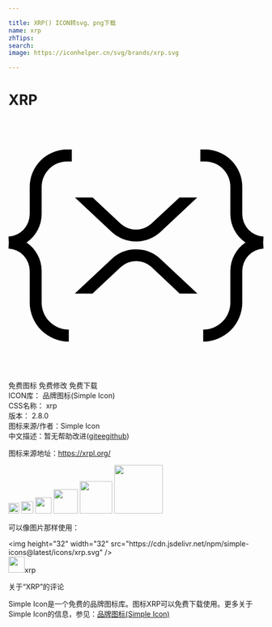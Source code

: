 ```yaml
---

title: XRP() ICON转svg、png下载
name: xrp
zhTips: 
search: 
image: https://iconhelper.cn/svg/brands/xrp.svg

---
```


# XRP  <small style="font-size: 60%;font-weight: 100"></small>

<div id="svg" class="svg-wrap">
<svg role="img" xmlns="http://www.w3.org/2000/svg" viewBox="0 0 24 24"><title>XRP icon</title><path d="M5.52 2.955A3.521 3.521 0 001.996 6.48v2.558A2.12 2.12 0 010 11.157l.03.562-.03.561a2.12 2.12 0 011.996 2.121v2.948a3.69 3.69 0 003.68 3.696v-1.123a2.56 2.56 0 01-2.557-2.558v-2.963a3.239 3.239 0 00-1.42-2.682 3.26 3.26 0 001.42-2.682V6.48A2.412 2.412 0 015.52 4.078h.437V2.955zm12.538 0v1.123h.437a2.39 2.39 0 012.386 2.401v2.558a3.26 3.26 0 001.42 2.682 3.239 3.239 0 00-1.42 2.682v2.963a2.56 2.56 0 01-2.557 2.558v1.123a3.69 3.69 0 003.68-3.696V14.4A2.12 2.12 0 0124 12.281l-.03-.562.03-.561a2.12 2.12 0 01-1.996-2.12V6.478a3.518 3.518 0 00-3.509-3.524zM6.253 7.478l3.478 3.259a3.393 3.393 0 004.553 0l3.478-3.26h-1.669l-2.65 2.464a2.133 2.133 0 01-2.886 0L7.922 7.478zm5.606 4.884a3.36 3.36 0 00-2.128.886l-3.493 3.274h1.668l2.667-2.495a2.133 2.133 0 012.885 0l2.65 2.495h1.67l-3.494-3.274a3.36 3.36 0 00-2.425-.886z"/></svg>
</div>
<detail full-name='xrp'></detail>

<div class="detail-page">
<p>
<span><span class="badge-success badge">免费图标</span> <span class="badge-success badge">免费修改</span>  <span class="badge-success badge">免费下载</span> </span>
<br/>
<span>
ICON库：
<span class="badge-secondary badge">品牌图标(Simple Icon)</span> 
</span>
<br/>
<span>
CSS名称：
<span class="badge-secondary badge">xrp</span> 
</span>

<br/>
<span>
版本：
<span class="badge-secondary badge">2.8.0</span> 
</span>
<br/>
<span>图标来源/作者：<span class="badge-light badge">Simple Icon</span></span> 
<br/>
<span class="zh-detail">中文描述：暂无<span class="help-link"><span>帮助改进</span>(<a href="https://gitee.com/liuwave/icon-helper/edit/master/json/brands/xrp.json" target="_blank" rel="noopener noreferrer">gitee</a><a href="https://github.com/liuwave/icon-helper/edit/master/json/brands/xrp.json" target="_blank" rel="noopener noreferrer">github</a></span>)</span><br/>
</p>
</div><div class="description description alert alert-light"><p>图标来源地址：<a href="https://xrpl.org/" target="_blank" rel="noopener noreferrer">https://xrpl.org/</a></p></div>
<div class="alert alert-dark">
<img height="21" width="21" src="https://cdn.jsdelivr.net/npm/simple-icons@latest/icons/xrp.svg" />
<img height="24" width="24" src="https://cdn.jsdelivr.net/npm/simple-icons@latest/icons/xrp.svg" />
<img height="32" width="32" src="https://cdn.jsdelivr.net/npm/simple-icons@latest/icons/xrp.svg" />
<img height="48" width="48" src="https://cdn.jsdelivr.net/npm/simple-icons@latest/icons/xrp.svg" />
<img height="64" width="64" src="https://cdn.jsdelivr.net/npm/simple-icons@latest/icons/xrp.svg" />
<img height="96" width="96" src="https://cdn.jsdelivr.net/npm/simple-icons@latest/icons/xrp.svg" />

</div>
<div>
  <p>可以像图片那样使用：    
  </p>
  <div class="alert alert-primary" style="font-size: 14px">
    &lt;img height="32" width="32" src="https://cdn.jsdelivr.net/npm/simple-icons@latest/icons/xrp.svg" /&gt;
    <copy-btn content='<img height="32" width="32" src="https://cdn.jsdelivr.net/npm/simple-icons@latest/icons/xrp.svg" />'></copy-btn>
  </div>
  <div class="alert alert-secondary">
    <img height="32" width="32" src="https://cdn.jsdelivr.net/npm/simple-icons@latest/icons/xrp.svg" />xrp
    <copy-btn content="xrp" btn-title="复制图标名称"></copy-btn>
  </div>
</div>

<Vssue title="关于“XRP”的评论" >关于“XRP”的评论</Vssue>


<div><p>Simple Icon是一个免费的品牌图标库。图标XRP可以免费下载使用。更多关于  Simple Icon的信息，参见：<a target="_blank" href="https://iconhelper.cn/brands.html">品牌图标(Simple Icon)</a>
</p></div>

